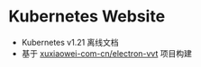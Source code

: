 # Kubernetes Website

- Kubernetes v1.21 离线文档
- 基于 [xuxiaowei-com-cn/electron-vvt](https://github.com/xuxiaowei-com-cn/electron-vvt) 项目构建

